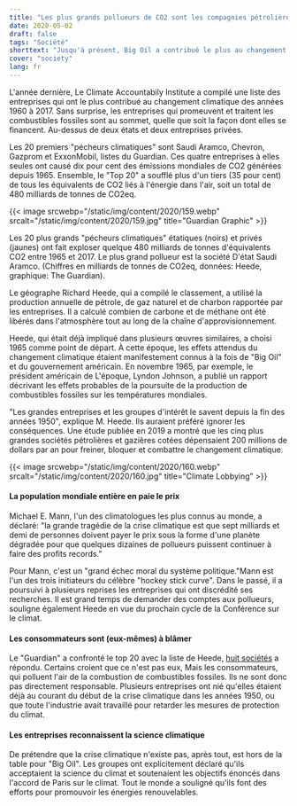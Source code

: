 ```yaml
---
title: "Les plus grands pollueurs de CO2 sont les compagnies pétrolières"
date: 2020-05-02
draft: false
tags: "Société"
shorttext: "Jusqu'à présent, Big Oil a contribué le plus au changement climatique. Les entreprises connaissaient très tôt les dangers."
cover: "society"
lang: fr
---
```


L'année dernière, Le Climate Accountabily Institute a compilé une liste des entreprises qui ont le plus contribué au changement climatique des années 1960 à 2017. Sans surprise, les entreprises qui promeuvent et traitent les combustibles fossiles sont au sommet, quelle que soit la façon dont elles se financent. Au-dessus de deux états et deux entreprises privées.

Les 20 premiers "pécheurs climatiques" sont Saudi Aramco, Chevron, Gazprom et ExxonMobil, listes du Guardian. Ces quatre entreprises à elles seules ont causé dix pour cent des émissions mondiales de CO2 générées depuis 1965. Ensemble, le "Top 20" a soufflé plus d'un tiers (35 pour cent) de tous les équivalents de CO2 liés à l'énergie dans l'air, soit un total de 480 milliards de tonnes de CO2eq.

{{< image srcwebp="/static/img/content/2020/159.webp" srcalt="/static/img/content/2020/159.jpg" title="Guardian Graphic" >}}

Les 20 plus grands "pécheurs climatiques" étatiques (noirs) et privés (jaunes) ont fait exploser quelque 480 milliards de tonnes d'équivalents CO2 entre 1965 et 2017. Le plus grand pollueur est la société D'état Saudi Aramco. (Chiffres en milliards de tonnes de CO2eq, données: Heede, graphique: The Guardian).

Le géographe Richard Heede, qui a compilé le classement, a utilisé la production annuelle de pétrole, de gaz naturel et de charbon rapportée par les entreprises. Il a calculé combien de carbone et de méthane ont été libérés dans l'atmosphère tout au long de la chaîne d'approvisionnement.

Heede, qui était déjà impliqué dans plusieurs œuvres similaires, a choisi 1965 comme point de départ. À cette époque, les effets attendus du changement climatique étaient manifestement connus à la fois de "Big Oil" et du gouvernement américain. En novembre 1965, par exemple, le président américain de L'époque, Lyndon Johnson, a publié un rapport décrivant les effets probables de la poursuite de la production de combustibles fossiles sur les températures mondiales.

"Les grandes entreprises et les groupes d'intérêt le savent depuis la fin des années 1950", explique M. Heede. Ils auraient préféré ignorer les conséquences. Une étude publiée en 2019 a montré que les cinq plus grandes sociétés pétrolières et gazières cotées dépensaient 200 millions de dollars par an pour freiner, bloquer et combattre le changement climatique.

{{< image srcwebp="/static/img/content/2020/160.webp" srcalt="/static/img/content/2020/160.jpg" title="Climate Lobbying" >}}

#### La population mondiale entière en paie le prix

Michael E. Mann, l'un des climatologues les plus connus au monde, a déclaré: "la grande tragédie de la crise climatique est que sept milliards et demi de personnes doivent payer le prix sous la forme d'une planète dégradée pour que quelques dizaines de pollueurs puissent continuer à faire des profits records."

Pour Mann, c'est un "grand échec moral du système politique."Mann est l'un des trois initiateurs du célèbre "hockey stick curve". Dans le passé, il a poursuivi à plusieurs reprises les entreprises qui ont discrédité ses recherches. Il est grand temps de demander des comptes aux pollueurs, souligne également Heede en vue du prochain cycle de la Conférence sur le climat.

#### Les consommateurs sont (eux-mêmes) à blâmer

Le "Guardian" a confronté le top 20 avec la liste de Heede, [huit sociétés](https://www.theguardian.com/environment/2019/oct/09/climate-emergency-what-oil-gas-giants-say "Climate emergency: what the oil, coal and gas giants say") a répondu. Certains croient que ce n'est pas eux, Mais les consommateurs, qui polluent l'air de la combustion de combustibles fossiles. Ils ne sont donc pas directement responsable. Plusieurs entreprises ont nié qu'elles étaient déjà au courant du début de la crise climatique dans les années 1950, ou que toute l'industrie avait travaillé pour retarder les mesures de protection du climat.

#### Les entreprises reconnaissent la science climatique

De prétendre que la crise climatique n'existe pas, après tout, est hors de la table pour "Big Oil". Les groupes ont explicitement déclaré qu'ils acceptaient la science du climat et soutenaient les objectifs énoncés dans l'accord de Paris sur le climat. Tout le monde a souligné qu'ils font des efforts pour promouvoir les énergies renouvelables.

